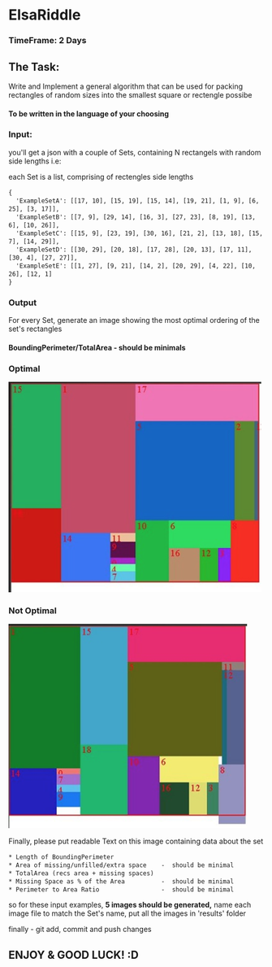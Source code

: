 # ElsaRiddle

### TimeFrame: 2 Days

## The Task:
Write and Implement a general algorithm that can be used for packing rectangles of random sizes into the smallest square or rectengle possibe
#### To be written in the language of your choosing

### Input:
you'll get a json with a couple of Sets, containing N rectangels with random side lengths i.e:

each Set is a list, comprising of rectengles side lengths

    {
      'ExampleSetA': [[17, 10], [15, 19], [15, 14], [19, 21], [1, 9], [6, 25], [3, 17]],
      'ExampleSetB': [[7, 9], [29, 14], [16, 3], [27, 23], [8, 19], [13, 6], [10, 26]], 
      'ExampleSetC': [[15, 9], [23, 19], [30, 16], [21, 2], [13, 18], [15, 7], [14, 29]], 
      'ExampleSetD': [[30, 29], [20, 18], [17, 28], [20, 13], [17, 11], [30, 4], [27, 27]], 
      'ExampleSetE': [[1, 27], [9, 21], [14, 2], [20, 29], [4, 22], [10, 26], [12, 1]
    }
    
### Output
For every Set, generate an image showing the most optimal ordering of the set's rectangles
#### BoundingPerimeter/TotalArea - should be minimals

### Optimal
![](img/optimal.png)
### Not Optimal
![](img/not_optimal.png)

Finally, please put readable Text on this image containing data about the set

    * Length of BoundingPerimeter             
    * Area of missing/unfilled/extra space    -  should be minimal
    * TotalArea (recs area + missing spaces)  
    * Missing Space as % of the Area          -  should be minimal
    * Perimeter to Area Ratio                 -  should be minimal

so for these input examples, <b>5 images should be generated,</b>
name each image file to match the Set's name,
put all the images in 'results' folder

finally - git add, commit and push changes

## ENJOY & GOOD LUCK! :D
